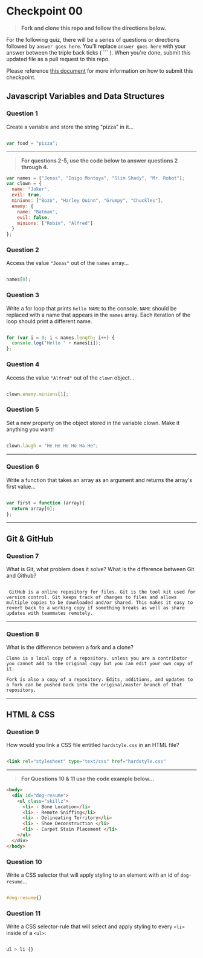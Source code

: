 # Checkpoint 00

> **Fork and clone this repo and follow the directions below.**

For the following quiz, there will be a series of questions or directions followed by `answer goes here`. You'll replace `answer goes here` with your answer between the triple back ticks ( \`\`\` ). When you're done, submit this updated file as a pull request to this repo.

Please reference [this document](https://github.com/ga-dc/wdi16/blob/master/homework-policy.md#the-submission-process) for more information on how to submit this checkpoint.

## Javascript Variables and Data Structures

### Question 1

Create a variable and store the string "pizza" in it...

```js

var food = "pizza";

```

---

>  **For questions 2-5, use the code below to answer questions 2 through 4.**

```js
var names = ["Jonas", "Inigo Montoya", "Slim Shady", "Mr. Robot"];
var clown = {
  name: "Joker",
  evil: true,
  minions: ["Bozo", "Harley Quinn", "Grumpy", "Chuckles"],
  enemy: {
    name: "Batman",
    evil: false,
    minions: ["Robin", "Alfred"]  
  }
};
```

### Question 2

Access the value `"Jonas"` out of the `names` array...

```js

names[0];

```

### Question 3

Write a for loop that prints `hello NAME` to the console. `NAME` should be replaced with a name that appears in the `names` array. Each iteration of the loop should print a different name.

```js

for (var i = 0; i < names.length; i++) {
  console.log("Hello " + names[i]);
};

```

### Question 4

Access the value `"Alfred"` out of the `clown` object...

```js

clown.enemy.minions[1];

```

### Question 5

Set a new property on the object stored in the variable clown. Make it anything you want!

```js

clown.laugh = "He He He Ho Ha He";

```

---

### Question 6
Write a function that takes an array as an argument and returns the array's first value...

```js

var first = function (array){
  return array[0];
};

```
---

## Git & GitHub

### Question 7

What is Git, what problem does it solve? What is the difference between Git and Github?

```

 GitHub is a online repository for files. Git is the tool kit used for version control. Git keeps track of changes to files and allows multiple copies to be downloaded and/or shared. This makes it easy to revert back to a working copy if something breaks as well as share updates with teammates remotely.
```

---

### Question 8

What is the difference between a fork and a clone?

```
Clone is a local copy of a repository. unless you are a contributor you cannot add to the original copy but you can edit your own copy of it.

Fork is also a copy of a repository. Edits, additions, and updates to a fork can be pushed back into the original/master branch of that repository.
```

---

## HTML & CSS

### Question 9

How would you link a CSS file entitled `hardstyle.css` in an HTML file?

```html

<link rel="stylesheet" type="text/css" href="hardstyle.css"
```

---

> **For Questions 10 & 11 use the code example below...**

```html
<body>
  <div id="dog-resume">
    <ul class="skillz">
      <li> - Bone Location</li>
      <li> - Remote Sniffing</li>
      <li> - Delineating Territory</li>
      <li> - Shoe Deconstruction </li>
      <li> - Carpet Stain Placement </li>
    </ul>
  </div>
</body>
```

### Question 10

Write a CSS selector that will apply styling to an element with an id of `dog-resume`...


```css

#dog-resume{}
```

### Question 11

Write a CSS selector-rule that will select and apply styling to every `<li>` inside of a `<ul>`:

```css

ul > li {}

```
